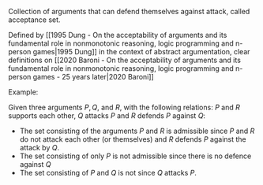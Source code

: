 Collection of arguments that can defend themselves against attack, called acceptance set.

Defined by [[1995 Dung - On the acceptability of arguments and its fundamental role in nonmonotonic reasoning, logic programming and n-person games|1995 Dung]] in the context of abstract argumentation, clear definitions on [[2020 Baroni - On the acceptability of arguments and its fundamental role in nonmonotonic reasoning, logic programming and n-person games - 25 years later|2020 Baroni]]

Example:

Given three arguments $P, Q,$ and $R$, with the following relations: $P$ and $R$ supports each other, $Q$ attacks $P$ and $R$ defends $P$ against $Q$: 
- The set consisting of the arguments $P$ and $R$ is admissible since $P$ and $R$ do not attack each other (or themselves) and $R$ defends $P$ against the attack by $Q$. 
- The set consisting of only $P$ is not admissible since there is no defence against $Q$
- The set consisting of $P$ and $Q$ is not since $Q$ attacks $P$.

